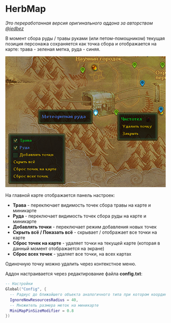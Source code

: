 # HerbMap
_Это переработанная версия оригинального аддона за авторством [@jedbez](https://alloder.pro/profile/698-jedbez/)_

В момент сбора руды / травы  руками (или петом-помощником) текущая позиция персонажа сохраняется как точка сбора и отображается на карте: трава - зеленая метка, руда - синяя.

![Скриншот работы аддона на экране карты](Map.png)

На главной карте отображается панель настроек:
- **Трава** - переключает видимость точек сбора травы на карте и миникарте
- **Руда** - переключает видимость точек сбора руды на карте и миникарте
- **Добавлять точки** - переключает режим добавления новых точек
- **Скрыть всё / Показать всё** - скрывает / отображает все точки на карте
- **Сброс точек на карте** - удаляет точки на текущей карте (которая в данный момент отображается на экране)
- **Сброс всех точек** - удаляет все точки, на всех картах

Одиночную точку можно удалить через контекстное меню.

Аддон настраивается через редактирование файла **config.txt**:
```lua
-- Настройки
Global("Config", {
  -- Радиус до ближайшего объекта аналогичного типа при котором координаты не будут считаться новыми
  IgnoreNewResourcesRadius = 40,
  -- Множитель размера меток на миникарте
  MiniMapPinSizeModifier = 0.8
})
```